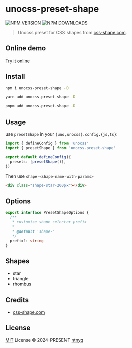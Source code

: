 # unocss-preset-shape

[![NPM VERSION](https://img.shields.io/npm/v/unocss-preset-shape.svg)](https://www.npmjs.com/package/unocss-preset-shape)
[![NPM DOWNLOADS](https://img.shields.io/npm/dy/unocss-preset-shape.svg)](https://www.npmjs.com/package/unocss-preset-shape)

> Unocss preset for CSS shapes from [css-shape.com](https://css-shape.com/).

## Online demo

[Try it online](https://unocss.dev/play/)

## Install

```bash
npm i unocss-preset-shape -D
```

```bash
yarn add unocss-preset-shape -D
```

```bash
pnpm add unocss-preset-shape -D
```

## Usage

use `presetShape` in your `{uno,unocss}.config.{js,ts}`:

```ts
import { defineConfig } from 'unocss'
import { presetShape } from 'unocss-preset-shape'

export default defineConfig({
  presets: [presetShape()],
})
```

Then use `shape-<shape-name-with-params>`

```html
<div class="shape-star-200px"></div>
```

## Options

```ts
export interface PresetShapeOptions {
  /**
   * customize shape selector prefix
   *
   * @default 'shape-'
   */
  prefix?: string
}
```

## Shapes

- star
- triangle
- rhombus

## Credits

- [css-shape.com](https://css-shape.com/)

## License

[MIT](./LICENSE) License © 2024-PRESENT [ntnyq](https://github.com/ntnyq)
